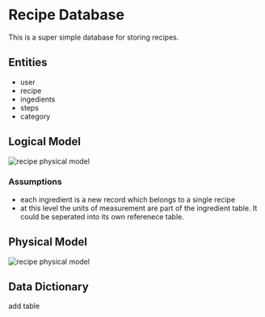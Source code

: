 # Recipe Database

This is a super simple database for storing recipes.

## Entities

* user
* recipe
* ingedients
* steps
* category

## Logical Model

![recipe physical model](https://i.imgur.com/0FhAOJh.png "recipe physical model")

### Assumptions

* each ingredient is a new record which belongs to a single recipe
* at this level the units of measurement are part of the ingredient table. It could be seperated into its own referenece table.

## Physical Model

![recipe physical model](https://i.imgur.com/ISqV4vJ.png "recipe physical model")

## Data Dictionary

add table